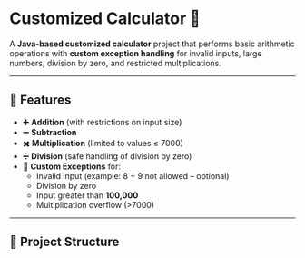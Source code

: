 # Customized Calculator 🧮

A **Java-based customized calculator** project that performs basic arithmetic operations with **custom exception handling** for invalid inputs, large numbers, division by zero, and restricted multiplications.

---

## 🚀 Features
- ➕ **Addition** (with restrictions on input size)  
- ➖ **Subtraction**  
- ✖️ **Multiplication** (limited to values ≤ 7000)  
- ➗ **Division** (safe handling of division by zero)  
- 🎯 **Custom Exceptions** for:  
  - Invalid input (example: 8 + 9 not allowed – optional)  
  - Division by zero  
  - Input greater than **100,000**  
  - Multiplication overflow (>7000)  

---

## 📂 Project Structure
